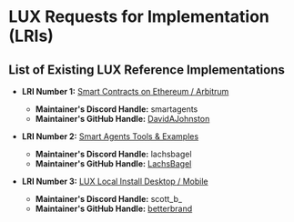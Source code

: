 # LUX Requests for Implementation (LRIs)

<!-- JNOTE: Implement beginning of LRIs -->

## List of Existing LUX Reference Implementations
<!-- JNOTE: replace these -->
- **LRI Number 1:** [Smart Contracts on Ethereum / Arbitrum](https://github.com/MorpheusAIs/SmartContracts)  
  - **Maintainer's Discord Handle:** smartagents
  - **Maintainer's GitHub Handle:** [DavidAJohnston](https://github.com/DavidAJohnston) 

- **LRI Number 2:** [Smart Agents Tools & Examples](https://github.com/MorpheusAIs/moragents)
  - **Maintainer's Discord Handle:** lachsbagel
  - **Maintainer's GitHub Handle:** [LachsBagel](https://github.com/LachsBagel)

- **LRI Number 3:** [LUX Local Install Desktop / Mobile](https://github.com/MorpheusAIs/Morpheus)
  - **Maintainer's Discord Handle:** scott_b_
  - **Maintainer's GitHub Handle:** [betterbrand](https://github.com/betterbrand)